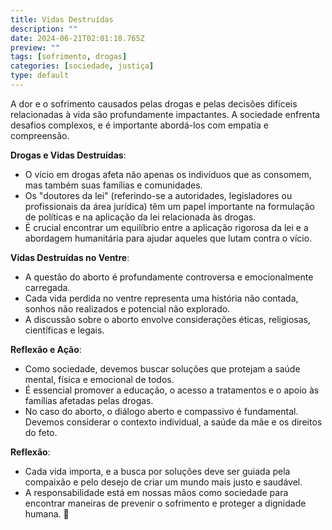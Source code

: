```yaml
---
title: Vidas Destruídas
description: ""
date: 2024-06-21T02:01:18.765Z
preview: ""
tags: [sofrimento, drogas]
categories: [sociedade, justiça]
type: default
---
```


A dor e o sofrimento causados pelas drogas e pelas decisões difíceis relacionadas à vida são profundamente impactantes. A sociedade enfrenta desafios complexos, e é importante abordá-los com empatia e compreensão.

**Drogas e Vidas Destruídas**:
  - O vício em drogas afeta não apenas os indivíduos que as consomem, mas também suas famílias e comunidades.
  - Os "doutores da lei" (referindo-se a autoridades, legisladores ou profissionais da área jurídica) têm um papel importante na formulação de políticas e na aplicação da lei relacionada às drogas.
  - É crucial encontrar um equilíbrio entre a aplicação rigorosa da lei e a abordagem humanitária para ajudar aqueles que lutam contra o vício.

**Vidas Destruídas no Ventre**:
  - A questão do aborto é profundamente controversa e emocionalmente carregada.
  - Cada vida perdida no ventre representa uma história não contada, sonhos não realizados e potencial não explorado.
  - A discussão sobre o aborto envolve considerações éticas, religiosas, científicas e legais.

**Reflexão e Ação**:
  - Como sociedade, devemos buscar soluções que protejam a saúde mental, física e emocional de todos.
  - É essencial promover a educação, o acesso a tratamentos e o apoio às famílias afetadas pelas drogas.
  - No caso do aborto, o diálogo aberto e compassivo é fundamental. Devemos considerar o contexto individual, a saúde da mãe e os direitos do feto.

**Reflexão**:
  - Cada vida importa, e a busca por soluções deve ser guiada pela compaixão e pelo desejo de criar um mundo mais justo e saudável.
  - A responsabilidade está em nossas mãos como sociedade para encontrar maneiras de prevenir o sofrimento e proteger a dignidade humana. 🌟
